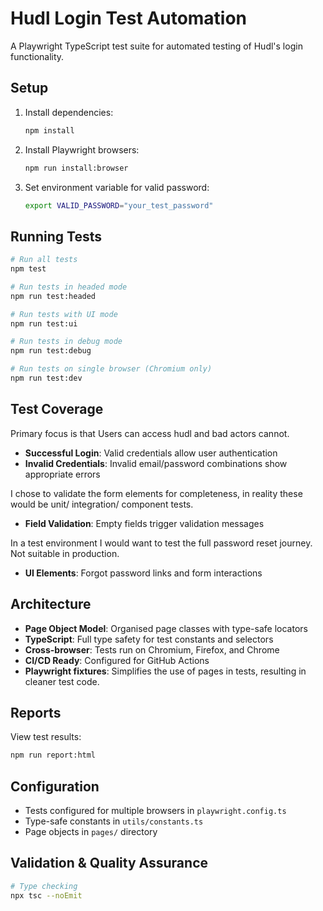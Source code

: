 # Hudl Login Test Automation

A Playwright TypeScript test suite for automated testing of Hudl's login functionality.

## Setup

1. Install dependencies:
   ```bash
   npm install
   ```

2. Install Playwright browsers:
   ```bash
   npm run install:browser
   ```

3. Set environment variable for valid password:
   ```bash
   export VALID_PASSWORD="your_test_password"
   ```

## Running Tests

```bash
# Run all tests
npm test

# Run tests in headed mode
npm run test:headed

# Run tests with UI mode
npm run test:ui

# Run tests in debug mode
npm run test:debug

# Run tests on single browser (Chromium only)
npm run test:dev
```

## Test Coverage
Primary focus is that Users can access hudl and bad actors cannot.

- **Successful Login**: Valid credentials allow user authentication
- **Invalid Credentials**: Invalid email/password combinations show appropriate errors

I chose to validate the form elements for completeness, in reality these would be unit/ integration/ component tests.
- **Field Validation**: Empty fields trigger validation messages

In a test environment I would want to test the full password reset journey. Not suitable in production.
- **UI Elements**: Forgot password links and form interactions

## Architecture

- **Page Object Model**: Organised page classes with type-safe locators
- **TypeScript**: Full type safety for test constants and selectors
- **Cross-browser**: Tests run on Chromium, Firefox, and Chrome
- **CI/CD Ready**: Configured for GitHub Actions
- **Playwright fixtures**: Simplifies the use of pages in tests, resulting in cleaner test code.

## Reports

View test results:
```bash
npm run report:html
```

## Configuration

- Tests configured for multiple browsers in `playwright.config.ts`
- Type-safe constants in `utils/constants.ts`
- Page objects in `pages/` directory

## Validation & Quality Assurance

```bash
# Type checking
npx tsc --noEmit
```